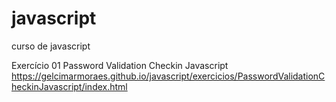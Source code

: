 # javascript
 curso de javascript
 
 Exercício 01
 Password Validation Checkin Javascript
 https://gelcimarmoraes.github.io/javascript/exercicios/PasswordValidationCheckinJavascript/index.html
#
